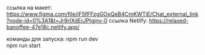 ссылка на макет: https://www.figma.com/file/jF5fFFzgGOxQeB4CmKWTiE/Chat_external_link?node-id=0%3A1&t=Jr9rIXdErJPtgjnv-0
ссылка Netlify: https://relaxed-banoffee-47e18c.netlify.app/

команды для запуска:
npm run dev  
npm run start
